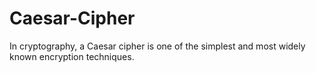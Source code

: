 # Caesar-Cipher
 In cryptography, a Caesar cipher is one of the simplest and most widely known encryption techniques.
